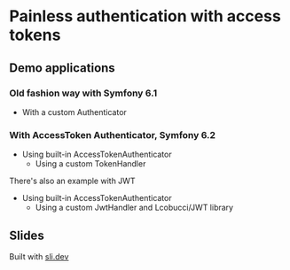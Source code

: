 # Painless authentication with access tokens

## Demo applications

### Old fashion way with Symfony 6.1

- With a custom Authenticator

### With AccessToken Authenticator, Symfony 6.2

- Using built-in AccessTokenAuthenticator
  - Using a custom TokenHandler

There's also an example with JWT

- Using built-in AccessTokenAuthenticator
    - Using a custom JwtHandler and Lcobucci/JWT library

## Slides

Built with [sli.dev](https://sli.dev/)

